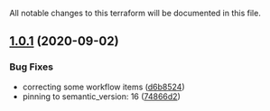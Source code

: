 All notable changes to this terraform will be documented in this file.

## [1.0.1](https://github.com/barundel/terraform-aws-ses/compare/v1.0.0...v1.0.1) (2020-09-02)


### Bug Fixes

* correcting some workflow items ([d6b8524](https://github.com/barundel/terraform-aws-ses/commit/d6b85243385085a0380e67faec41b20e5407e515))
* pinning to semantic_version: 16 ([74866d2](https://github.com/barundel/terraform-aws-ses/commit/74866d20d7d70caed66f432afc9efe4e39ce3cbf))

